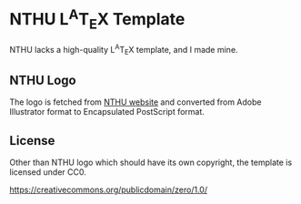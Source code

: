 NTHU L<sup>A</sup>T<sub>E</sub>X Template
=========================================

NTHU lacks a high-quality L<sup>A</sup>T<sub>E</sub>X template, and I made mine.

NTHU Logo
---------
The logo is fetched from [NTHU website](http://www.nthu.edu.tw/intro/aboutnthu1-1.php) and converted from Adobe Illustrator format to Encapsulated PostScript format.

License
-------

Other than NTHU logo which should have its own copyright, the template is
licensed under CC0.

https://creativecommons.org/publicdomain/zero/1.0/
